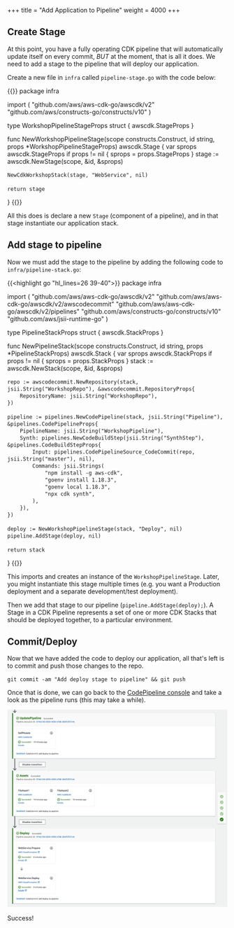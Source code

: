 +++
title = "Add Application to Pipeline"
weight = 4000
+++

## Create Stage
At this point, you have a fully operating CDK pipeline that will automatically update itself on every commit, *BUT* at the moment, that is all it does. We need to add a stage to the pipeline that will deploy our application.

Create a new file in `infra` called `pipeline-stage.go` with the code below:

{{<highlight go>}}
package infra

import (
	"github.com/aws/aws-cdk-go/awscdk/v2"
	"github.com/aws/constructs-go/constructs/v10"
)

type WorkshopPipelineStageProps struct {
	awscdk.StageProps
}

func NewWorkshopPipelineStage(scope constructs.Construct, id string, props *WorkshopPipelineStageProps) awscdk.Stage {
	var sprops awscdk.StageProps
	if props != nil {
		sprops = props.StageProps
	}
	stage := awscdk.NewStage(scope, &id, &sprops)
	
	NewCdkWorkshopStack(stage, "WebService", nil)

	return stage
}
{{</highlight>}}

All this does is declare a new `Stage` (component of a pipeline), and in that stage instantiate our application stack.

## Add stage to pipeline
Now we must add the stage to the pipeline by adding the following code to `infra/pipeline-stack.go`:

{{<highlight go "hl_lines=26 39-40">}}
package infra

import (
	"github.com/aws/aws-cdk-go/awscdk/v2"
	"github.com/aws/aws-cdk-go/awscdk/v2/awscodecommit"
	"github.com/aws/aws-cdk-go/awscdk/v2/pipelines"
	"github.com/aws/constructs-go/constructs/v10"
	"github.com/aws/jsii-runtime-go"
)

type PipelineStackProps struct {
	awscdk.StackProps
}

func NewPipelineStack(scope constructs.Construct, id string, props *PipelineStackProps) awscdk.Stack {
	var sprops awscdk.StackProps
	if props != nil {
		sprops = props.StackProps
	}
	stack := awscdk.NewStack(scope, &id, &sprops)

	repo := awscodecommit.NewRepository(stack, jsii.String("WorkshopRepo"), &awscodecommit.RepositoryProps{
		RepositoryName: jsii.String("WorkshopRepo"),
	})

	pipeline := pipelines.NewCodePipeline(stack, jsii.String("Pipeline"), &pipelines.CodePipelineProps{
		PipelineName: jsii.String("WorkshopPipeline"),
		Synth: pipelines.NewCodeBuildStep(jsii.String("SynthStep"), &pipelines.CodeBuildStepProps{
			Input: pipelines.CodePipelineSource_CodeCommit(repo, jsii.String("master"), nil),
			Commands: jsii.Strings(
				"npm install -g aws-cdk",
                "goenv install 1.18.3",
				"goenv local 1.18.3",
				"npx cdk synth",
			),
		}),
	})

	deploy := NewWorkshopPipelineStage(stack, "Deploy", nil)
	pipeline.AddStage(deploy, nil)

	return stack
}
{{</highlight>}}

This imports and creates an instance of the `WorkshopPipelineStage`. Later, you might instantiate this stage multiple times (e.g. you want a Production deployment and a separate development/test deployment).

Then we add that stage to our pipeline (`pipeline.AddStage(deploy);`). A Stage in a CDK Pipeline represents a set of one or more CDK Stacks that should be deployed together, to a particular environment.

## Commit/Deploy
Now that we have added the code to deploy our application, all that's left is to commit and push those changes to the repo.

```
git commit -am "Add deploy stage to pipeline" && git push
```

Once that is done, we can go back to the [CodePipeline console](https://console.aws.amazon.com/codesuite/codepipeline/pipelines) and take a look as the pipeline runs (this may take a while).

![](./pipeline-succeed.png)

Success!
